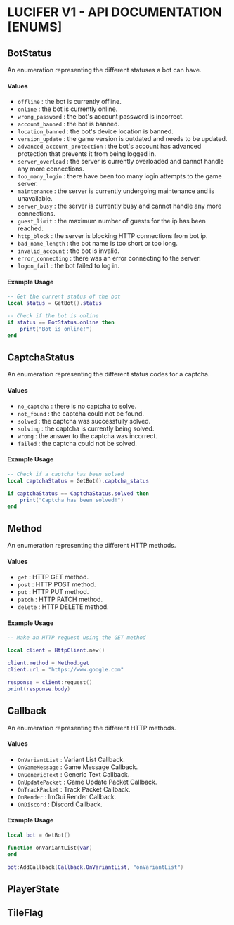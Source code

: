 # LUCIFER V1 - API DOCUMENTATION [ENUMS]

## BotStatus

An enumeration representing the different statuses a bot can have.

#### Values
* `offline` : the bot is currently offline.
* `online` : the bot is currently online.
* `wrong_password` : the bot's account password is incorrect.
* `account_banned` : the bot is banned.
* `location_banned` : the bot's device location is banned.
* `version_update` : the game version is outdated and needs to be updated.
* `advanced_account_protection` : the bot's account has advanced protection that prevents it from being logged in.
* `server_overload` : the server is currently overloaded and cannot handle any more connections.
* `too_many_login` : there have been too many login attempts to the game server.
* `maintenance` : the server is currently undergoing maintenance and is unavailable.
* `server_busy` : the server is currently busy and cannot handle any more connections.
* `guest_limit` : the maximum number of guests for the ip has been reached.
* `http_block` : the server is blocking HTTP connections from bot ip.
* `bad_name_length` : the bot name is too short or too long.
* `invalid_account` : the bot is invalid.
* `error_connecting` : there was an error connecting to the server.
* `logon_fail` : the bot failed to log in.

#### Example Usage
```lua
-- Get the current status of the bot
local status = GetBot().status

-- Check if the bot is online
if status == BotStatus.online then
    print("Bot is online!")
end
```

## CaptchaStatus

An enumeration representing the different status codes for a captcha.

#### Values
* `no_captcha` : there is no captcha to solve.
* `not_found` : the captcha could not be found.
* `solved` : the captcha was successfully solved.
* `solving` : the captcha is currently being solved.
* `wrong` : the answer to the captcha was incorrect.
* `failed` : the captcha could not be solved.

#### Example Usage
```lua
-- Check if a captcha has been solved
local captchaStatus = GetBot().captcha_status

if captchaStatus == CaptchaStatus.solved then
    print("Captcha has been solved!")
end
```

## Method

An enumeration representing the different HTTP methods.

#### Values
* `get` : HTTP GET method.
* `post` : HTTP POST method.
* `put` : HTTP PUT method.
* `patch` : HTTP PATCH method.
* `delete` : HTTP DELETE method.

#### Example Usage
```lua
-- Make an HTTP request using the GET method

local client = HttpClient.new()

client.method = Method.get
client.url = "https://www.google.com"

response = client:request()
print(response.body)
```

## Callback

An enumeration representing the different HTTP methods.

#### Values
* `OnVariantList` : Variant List Callback.
* `OnGameMessage` : Game Message Callback.
* `OnGenericText` : Generic Text Callback.
* `OnUpdatePacket` : Game Update Packet Callback.
* `OnTrackPacket` : Track Packet Callback.
* `OnRender` : ImGui Render Callback.
* `OnDiscord` : Discord Callback.

#### Example Usage
```lua
local bot = GetBot()

function onVariantList(var)
end

bot:AddCallback(Callback.OnVariantList, "onVariantList")
```
## PlayerState
## TileFlag
```
